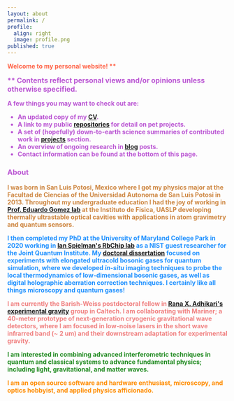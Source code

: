 ```yaml
---
layout: about
permalink: /
profile:
  align: right
  image: profile.png
published: true
---
```


<b style="color:tomato;"> Welcome  to my personal website! ** </b>

<b style="color: mediumorchid;"> <font size="3"> ** Contents reflect personal views and/or opinions unless otherwise specified. </font>

A few things you may want to check out are:

* An updated copy of my [CV](https://latexonline.cc/compile?git=https%3A%2F%2Fgithub.com%2Fpacosalces%2Fcv&target=salces_carcoba.tex&command=pdflatex&trackId=1582655956968).
* A link to my public [repositories](https://github.com/pacosalces) for detail on pet projects.
* A set of (hopefully) down-to-earth science summaries of contributed work in [projects](https://pacosalces.com/projects/) section.
* An overview of ongoing research in [blog](https://pacosalces.com/blog/) posts. 
* Contact information can be found at the bottom of this page.

### About
<p style="color:Peru;"> I was born in San Luis Potosi, Mexico where I got my physics major at the Facultad de Ciencias of the Universidad Autonoma de San Luis Potosi in 2013. Throughout my undergraduate education I had the joy of working in <a href="https://www.ifisica.uaslp.mx/~egomez/">Prof. Eduardo Gomez lab</a> at the Instituto de Fisica, UASLP developing thermally ultrastable optical cavities with applications in atom gravimetry and quantum sensors. </p>

<p style="color:DodgerBlue;"> I then completed my PhD at the University of Maryland College Park in 2020 working in <a href="https://ultracold.jqi.umd.edu/">Ian Spielman's RbChip lab</a> as a NIST guest researcher for the Joint Quantum Institute. My <a href="http://hdl.handle.net/1903/26123"> doctoral dissertation</a> focused on experiments with elongated ultracold bosonic gases for quantum simulation, where we developed <i>in-situ</i> imaging techniques to probe the local thermodynamics of low-dimensional bosonic gases, as well as digital holographic aberration correction techniques. I certainly like all things microscopy and quantum gases! </p>

<p style="color:LightCoral;"> I am currently the Barish-Weiss postdoctoral fellow in <a href="https://caltechexperimentalgravity.github.io/">Rana X. Adhikari's experimental gravity</a> group in Caltech. I am collaborating with Mariner; a 40-meter prototype of next-generation cryogenic gravitational wave detectors, where I am focused in low-noise lasers in the short wave infrarred band (~ 2 um) and their downstream adaptation for experimental gravity. </p>

<p style="color:forestgreen;">  I am interested in combining advanced interferometric techniques in quantum and classical systems to advance fundamental physics; including light, gravitational, and matter waves. </p>

<p style="color:darkorange;"> I am an open source software and hardware enthusiast, microscopy, and optics hobbyist, and applied physics afficionado.</p>
